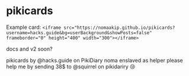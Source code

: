 # pikicards 

Example card: ```<iframe src="https://nomaakip.github.io/pikicards?username=hacks.guide&bg=userBackground&showPosts=false" frameborder="0" height="400" width="300"></iframe>```

docs and v2 soon?

pikicards by @hacks.guide on PikiDiary 
noma enslaved as helper please help me by sending 38$ to @squirrel on pikidariry 😢
